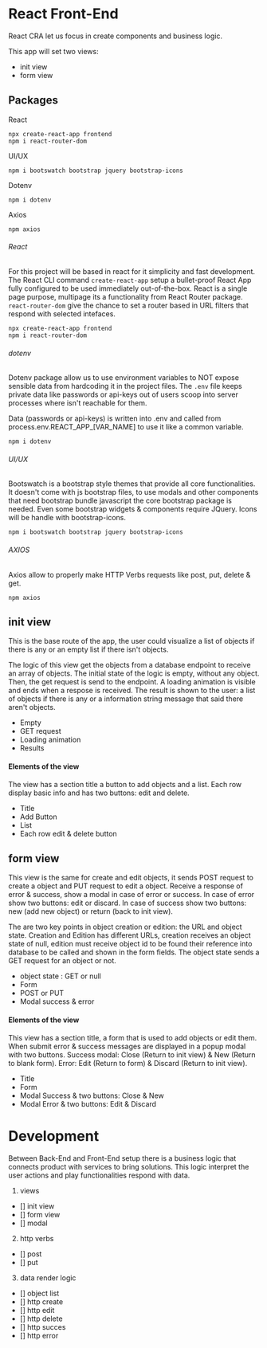 # React Front-End
React CRA let us focus in create components and business logic.

This app will set two views:
* init view
* form view

## Packages
React
~~~
npx create-react-app frontend
npm i react-router-dom
~~~
UI/UX
~~~
npm i bootswatch bootstrap jquery bootstrap-icons
~~~
Dotenv
~~~
npm i dotenv
~~~
Axios
~~~
npm axios
~~~


###### React
For this project will be based in react for it simplicity and fast development. The React CLI command `create-react-app` setup a bullet-proof React App fully configured to be used immediately out-of-the-box. React is a single page purpose, multipage its a functionality from React Router package. `react-router-dom` give the chance to set a router based in URL filters that respond with selected intefaces.
~~~
npx create-react-app frontend
npm i react-router-dom
~~~


###### dotenv
Dotenv package allow us to use environment variables to NOT expose sensible data from hardcoding it in the project files. The `.env` file keeps private data like passwords or api-keys out of users scoop into server processes where isn't reachable for them.

Data (passwords or api-keys) is written into .env and called from process.env.REACT_APP_[VAR_NAME] to use it like a common variable.
~~~
npm i dotenv
~~~


###### UI/UX
Bootswatch is a bootstrap style themes that provide all core functionalities. It doesn't come with js bootstrap files, to use modals and other components that need bootstrap bundle javascript the core bootstrap package is needed. Even some bootstrap widgets & components require JQuery. Icons will be handle with bootstrap-icons.
~~~
npm i bootswatch bootstrap jquery bootstrap-icons
~~~

###### AXIOS
Axios allow to properly make HTTP Verbs requests like post, put, delete & get.
~~~
npm axios
~~~


## init view
This is the base route of the app, the user could visualize a list of objects if there is any or an empty list if there isn't objects.

The logic of this view get the objects from a database endpoint to receive an array of objects. The initial state of the logic is empty, without any object. Then, the get request is send to the endpoint. A loading animation is visible and ends when a respose is received. The result is shown to the user: a list of objects if there is any or a information string message that said there aren't objects.

* Empty
* GET request
* Loading animation
* Results

#### Elements of the view
The view has a section title a button to add objects and a list. Each row display basic info and has two buttons: edit and delete.
* Title
* Add Button
* List
* Each row edit & delete button


## form view
This view is the same for create and edit objects, it sends POST request to create a object and PUT request to edit a object. Receive a response of error & success, show a modal in case of error or success. In case of error show two buttons: edit or discard. In case of success show two buttons: new (add new object) or return (back to init view).

The are two key points in object creation or edition: the URL and object state. Creation and Edition has different URLs, creation receives an object state of null, edition must receive object id to be found their reference into database to be called and shown in the form fields. The object state sends a GET request for an object or not.

* object state : GET or null
* Form
* POST or PUT
* Modal success & error


#### Elements of the view
This view has a section title, a form that is used to add objects or edit them. When submit error & success messages are displayed in a popup modal with two buttons. Success modal: Close (Return to init view) & New (Return to blank form). Error: Edit (Return to form) & Discard (Return to init view).

* Title
* Form
* Modal Success & two buttons: Close & New
* Modal Error & two buttons: Edit & Discard



# Development
Between Back-End and Front-End setup there is a business logic that connects product with services to bring solutions. This logic interpret the user actions and play functionalities respond with data.

1. views
  - [] init view
  - [] form view
  - [] modal

2. http verbs
  - [] post
  - [] put

3. data render logic
  - [] object list
  - [] http create
  - [] http edit
  - [] http delete
  - [] http succes
  - [] http error
